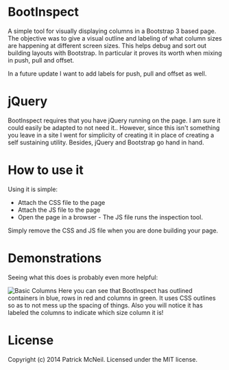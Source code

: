 BootInspect
===========

A simple tool for visually displaying columns in a Bootstrap 3 based page. The objective was to give a visual outline and labeling of what column sizes are happening at different screen sizes. This helps debug and sort out building layouts with Bootstrap. In particular it proves its worth when mixing in push, pull and offset.

In a future update I want to add labels for push, pull and offset as well. 

jQuery
===========
BootInspect requires that you have jQuery running on the page. I am sure it could easily be adapted to not need it.. However, since this isn't something you leave in a site I went for simplicity of creating it in place of creating a self sustaining utility.  Besides, jQuery and Bootstrap go hand in hand.

How to use it
===========
Using it is simple:

* Attach the CSS file to the page
* Attach the JS file to the page
* Open the page in a browser - The JS file runs the inspection tool. 

Simply remove the CSS and JS file when you are done building your page.

Demonstrations
==================
Seeing what this does is probably even more helpful:

![Basic Columns](https://www.dropbox.com/s/lp8y0qji54v1104/basic-columns.jpg?dl=0 "basic columns")
Here you can see that BootInspect has outlined containers in blue, rows in red and columns in green. It uses CSS outlines so as to not mess up the spacing of things. Also you will notice it has labeled the columns to indicate which size column it is!


License
==============
Copyright (c) 2014 Patrick McNeil. Licensed under the MIT license.
